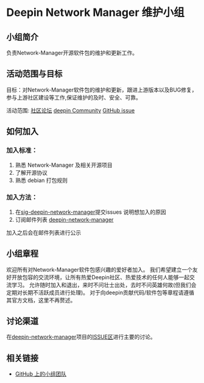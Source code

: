 <!--

请按照实际情况编辑此文件，以使内容适应您所要创建的 SIG 的实际情况，并在发起申请时删除此段注释。

请注意：

以下五段二级标题均为必须存在的段落。小组也可根据自身需求增加其它的段落和详细的描述，但不应删除此处的四个段落。

-->
# Deepin Network Manager 维护小组

## 小组简介

负责Network-Manager开源软件包的维护和更新工作。

## 活动范围与目标

目标：对Network-Manager软件包的维护和更新，跟进上游版本以及BUG修复，参与上游社区建设等工作,保证维护的及时、安全、可靠。

活动范围: [社区论坛](https://bbs.deepin.org/) [deepin Community](https://github.com/deepin-community/) [GitHub issue](https://github.com/linuxdeepin/developer-center/issues)

## 如何加入

### 加入标准：

1. 熟悉 Network-Manager 及相关开源项目
2. 了解开源协议
3. 熟悉 debian 打包规则

### 加入方法：

1. 在[sig-deepin-network-manager](https://github.com/deepin-community/sig-deepin-network-manager/issues)提交issues 说明想加入的原因
2. 订阅邮件列表 [deepin-network-manager](https://www.freelists.org/list/deepin-network-manager)

加入之后会在邮件列表进行公示

## 小组章程

欢迎所有对Network-Manager软件包感兴趣的爱好者加入。
我们希望建立一个友好开放包容的交流环境，让所有热爱Deepin社区、热爱技术的任何人能够一起交流学习。
允许随时加入和退出，来时不问壮士出处，去时不问英雄何故(但我们会定期对长期不活跃成员进行处理)。
对于向deepin贡献代码/软件包等章程请遵循其官方文档，这里不再赘述。

## 讨论渠道

在[deepin-network-manager](https://github.com/deepin-community/sig-deepin-network-manager)项目的[ISSUE区](https://github.com/deepin-community/sig-deepin-network-manager/issues)进行主要的讨论。

## 相关链接

- [GitHub 上的小组团队](https://github.com/orgs/deepin-community/teams/sig-deepin-network-manager)